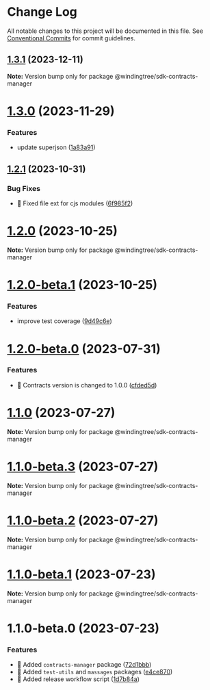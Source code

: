 # Change Log

All notable changes to this project will be documented in this file.
See [Conventional Commits](https://conventionalcommits.org) for commit guidelines.

## [1.3.1](https://github.com/windingtree/sdk/compare/@windingtree/sdk-contracts-manager@1.3.0...@windingtree/sdk-contracts-manager@1.3.1) (2023-12-11)

**Note:** Version bump only for package @windingtree/sdk-contracts-manager

# [1.3.0](https://github.com/windingtree/sdk/compare/@windingtree/sdk-contracts-manager@1.2.1...@windingtree/sdk-contracts-manager@1.3.0) (2023-11-29)

### Features

- update superjson ([1a83a91](https://github.com/windingtree/sdk/commit/1a83a91e8467c6cddbb15c67d08cbe30fb6d9633))

## [1.2.1](https://github.com/windingtree/sdk/compare/@windingtree/sdk-contracts-manager@1.2.0...@windingtree/sdk-contracts-manager@1.2.1) (2023-10-31)

### Bug Fixes

- 🐛 Fixed file ext for cjs modules ([6f985f2](https://github.com/windingtree/sdk/commit/6f985f2a6b076abdf145176d5036fe89267f2c5a))

# [1.2.0](https://github.com/windingtree/sdk/compare/@windingtree/sdk-contracts-manager@1.2.0-beta.1...@windingtree/sdk-contracts-manager@1.2.0) (2023-10-25)

**Note:** Version bump only for package @windingtree/sdk-contracts-manager

# [1.2.0-beta.1](https://github.com/windingtree/sdk/compare/@windingtree/sdk-contracts-manager@1.2.0-beta.0...@windingtree/sdk-contracts-manager@1.2.0-beta.1) (2023-10-25)

### Features

- improve test coverage ([9d49c6e](https://github.com/windingtree/sdk/commit/9d49c6e2e172cce2c6eb320a3f0e4b097d8e83a8))

# [1.2.0-beta.0](https://github.com/windingtree/sdk/compare/@windingtree/sdk-contracts-manager@1.1.0...@windingtree/sdk-contracts-manager@1.2.0-beta.0) (2023-07-31)

### Features

- 🎸 Contracts version is changed to 1.0.0 ([cfded5d](https://github.com/windingtree/sdk/commit/cfded5d7ade0058f62db2284474d169edf3dc273))

# [1.1.0](https://github.com/windingtree/sdk/compare/@windingtree/sdk-contracts-manager@1.1.0-beta.3...@windingtree/sdk-contracts-manager@1.1.0) (2023-07-27)

**Note:** Version bump only for package @windingtree/sdk-contracts-manager

# [1.1.0-beta.3](https://github.com/windingtree/sdk/compare/@windingtree/sdk-contracts-manager@1.1.0-beta.2...@windingtree/sdk-contracts-manager@1.1.0-beta.3) (2023-07-27)

**Note:** Version bump only for package @windingtree/sdk-contracts-manager

# [1.1.0-beta.2](https://github.com/windingtree/sdk/compare/@windingtree/sdk-contracts-manager@1.1.0-beta.1...@windingtree/sdk-contracts-manager@1.1.0-beta.2) (2023-07-27)

**Note:** Version bump only for package @windingtree/sdk-contracts-manager

# [1.1.0-beta.1](https://github.com/windingtree/sdk/compare/@windingtree/sdk-contracts-manager@1.1.0-beta.0...@windingtree/sdk-contracts-manager@1.1.0-beta.1) (2023-07-23)

**Note:** Version bump only for package @windingtree/sdk-contracts-manager

# 1.1.0-beta.0 (2023-07-23)

### Features

- 🎸 Added `contracts-manager` package ([72d1bbb](https://github.com/windingtree/sdk/commit/72d1bbb62cc7161350edbdd5e79adee9d94610b3))
- 🎸 Added `test-utils` and `massages` packages ([e4ce870](https://github.com/windingtree/sdk/commit/e4ce8700bc488db01e507db543dbd85ceb89a77e))
- 🎸 Added release workflow script ([1d7b84a](https://github.com/windingtree/sdk/commit/1d7b84a3623848c449522c0bb2af2c5f114c8a0a))
